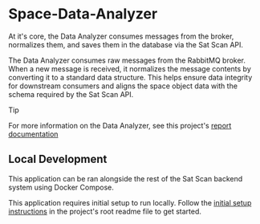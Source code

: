 # Space-Data-Analyzer

At it's core, the Data Analyzer consumes messages from the broker, normalizes them, and saves them in the database via the Sat Scan API.

The Data Analyzer consumes raw messages from the RabbitMQ broker. When a new message is received, it normalizes the message contents by converting it to a standard data structure. This helps ensure data integrity for downstream consumers and aligns the space object data with the schema required by the Sat Scan API.

> [!TIP]
> For more information on the Data Analyzer, see this project's [report documentation](../../report//final-report.md#data-analyzer)

## Local Development

This application can be ran alongside the rest of the Sat Scan backend system using Docker Compose.

This application requires initial setup to run locally. Follow the [initial setup instructions](../../README.md#initial-local-development-setup) in the project's root readme file to get started.
